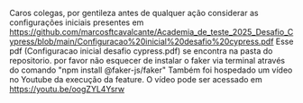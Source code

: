 Caros colegas, por gentileza antes de qualquer ação considerar as configurações iniciais presentes em https://github.com/marcosftcavalcante/Academia_de_teste_2025_Desafio_Cypress/blob/main/Configuracao%20inicial%20desafio%20cypress.pdf
Esse pdf (Configuracao inicial desafio cypress.pdf) se encontra na pasta do repositorio.
por favor não esquecer de instalar o faker via terminal através do comando "npm install @faker-js/faker"
Também foi hospedado um vídeo no Youtube da execução da feature. O vídeo pode ser acessado em https://youtu.be/oogZYL4Ysrw
